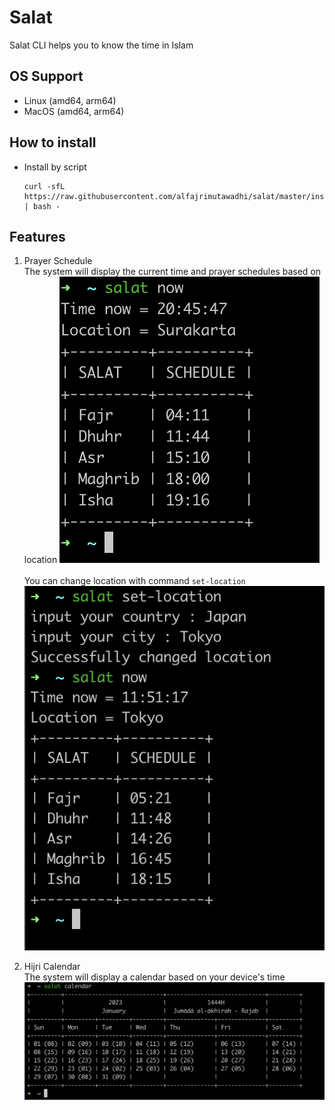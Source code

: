 # Salat
Salat CLI helps you to know the time in Islam

## OS Support
- Linux (amd64, arm64)
- MacOS (amd64, arm64)

## How to install
- Install by script
    ```
    curl -sfL https://raw.githubusercontent.com/alfajrimutawadhi/salat/master/install.sh | bash -
    ```

## Features
1. Prayer Schedule  
The system will display the current time and prayer schedules based on location
![prayer schedule](docs/schedule.png)<br><br>
You can change location with command `set-location`
![set location](docs/set-location.png)

2. Hijri Calendar   
The system will display a calendar based on your device's time
![hijri calendar](docs/calendar.png)